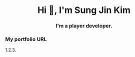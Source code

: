 <h1 align="center">Hi 👋, I'm Sung Jin Kim</h1>
<h3 align="center">I'm a player developer.</h3>


### My portfolio URL
1.2.3.
